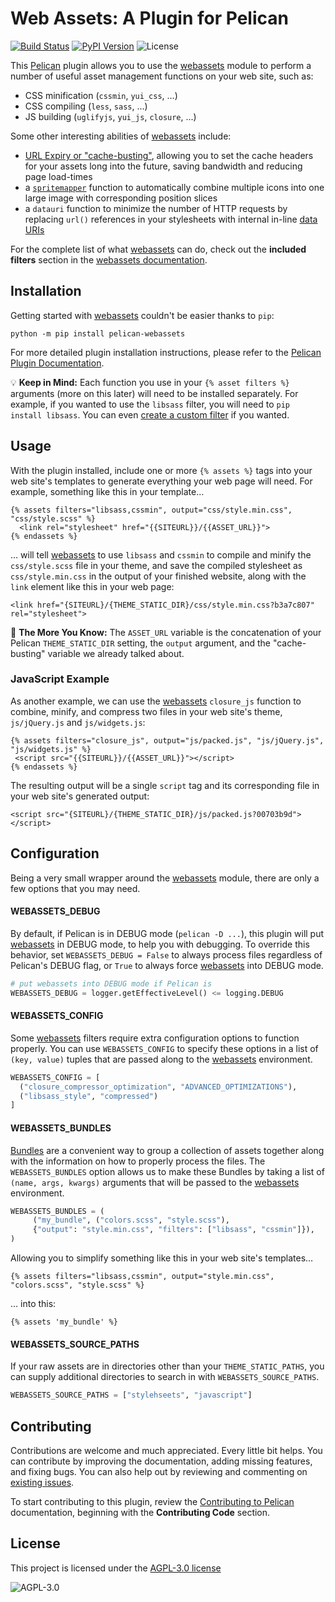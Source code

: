 # Web Assets: A Plugin for Pelican

[![Build Status](https://img.shields.io/github/workflow/status/pelican-plugins/webassets/build)](https://github.com/pelican-plugins/webassets/actions)
[![PyPI Version](https://img.shields.io/pypi/v/pelican-webassets)](https://pypi.org/project/pelican-webassets/)
![License](https://img.shields.io/pypi/l/pelican-webassets?color=blue)

This [Pelican](https://github.com/getpelican/pelican) plugin allows you to use
the [webassets][] module to perform a number
of useful asset management functions on your web site, such as:

* CSS minification (`cssmin`, `yui_css`, ...)
* CSS compiling (`less`, `sass`, ...)
* JS building (`uglifyjs`, `yui_js`, `closure`, ...)

Some other interesting abilities of [webassets][] include:

* [URL Expiry or
  "cache-busting"](https://webassets.readthedocs.io/en/latest/expiring.html),
  allowing you to set the cache headers for your assets long into the
  future, saving bandwidth and reducing page load-times
* a [`spritemapper`](https://yostudios.github.io/Spritemapper/) function to
  automatically combine multiple icons into one large image with corresponding
  position slices
* a `datauri` function to minimize the number of HTTP requests by
  replacing `url()` references in your stylesheets with internal
  in-line [data URIs](https://en.wikipedia.org/wiki/Data_URI_scheme)

For the complete list of what [webassets][] can do, check out the **included
filters** section in the [webassets
documentation](https://webassets.readthedocs.io/en/latest/builtin_filters.html).

## Installation

Getting started with [webassets][] couldn't be easier thanks to `pip`:

```shell-session
python -m pip install pelican-webassets
```

For more detailed plugin installation instructions, please refer to the
[Pelican Plugin Documentation](https://docs.getpelican.com/en/latest/plugins.html).

💡 **Keep in Mind:** Each function you use in your `{% asset filters %}`
arguments (more on this later) will need to be installed
separately. For example, if you wanted to use the `libsass` filter, you
will need to `pip install libsass`. You can even [create a custom
filter](https://webassets.readthedocs.io/en/latest/custom_filters.html)
if you wanted.

## Usage

With the plugin installed, include one or more `{% assets %}` tags
into your web site's templates to generate everything your web page will
need. For example, something like this in your template…

```html+jinja
{% assets filters="libsass,cssmin", output="css/style.min.css", "css/style.scss" %}
  <link rel="stylesheet" href="{{SITEURL}}/{{ASSET_URL}}">
{% endassets %}
```

… will tell [webassets][] to use `libsass` and `cssmin` to compile and
minify the `css/style.scss` file in your theme, and save the compiled
stylesheet as `css/style.min.css` in the output of your finished
website, along with the `link` element like this in your web page:

```html+jinja
<link href="{SITEURL}/{THEME_STATIC_DIR}/css/style.min.css?b3a7c807" rel="stylesheet">
```

🌠 **The More You Know:** The `ASSET_URL` variable is the concatenation
of your Pelican `THEME_STATIC_DIR` setting, the `output` argument, and
the "cache-busting" variable we already talked about.

### JavaScript Example

As another example, we can use the [webassets][] `closure_js` function to
combine, minify, and compress two files in your web site's theme, `js/jQuery.js`
and `js/widgets.js`:

```html+jinja
{% assets filters="closure_js", output="js/packed.js", "js/jQuery.js", "js/widgets.js" %}
 <script src="{{SITEURL}}/{{ASSET_URL}}"></script>
{% endassets %}
```

The resulting output will be a single `script` tag and its
corresponding file in your web site's generated output:

```html+jinja
<script src="{SITEURL}/{THEME_STATIC_DIR}/js/packed.js?00703b9d"></script>
```

## Configuration

Being a very small wrapper around the [webassets][] module, there are
only a few options that you may need.

#### WEBASSETS_DEBUG

By default, if Pelican is in DEBUG mode (`pelican -D ...`), this
plugin will put [webassets][] in DEBUG mode, to help you with
debugging. To override this behavior, set `WEBASSETS_DEBUG = False` to
always process files regardless of Pelican's DEBUG flag, or `True`
to always force [webassets][] into DEBUG mode.

```python
# put webassets into DEBUG mode if Pelican is
WEBASSETS_DEBUG = logger.getEffectiveLevel() <= logging.DEBUG
```

#### WEBASSETS_CONFIG

Some [webassets][] filters require extra configuration options to function
properly. You can use `WEBASSETS_CONFIG` to specify these options in a
list of `(key, value)` tuples that are passed along to the [webassets][]
environment.

```python
WEBASSETS_CONFIG = [
  ("closure_compressor_optimization", "ADVANCED_OPTIMIZATIONS"),
  ("libsass_style", "compressed")
]
```

#### WEBASSETS_BUNDLES

[Bundles](https://webassets.readthedocs.io/en/latest/bundles.html) are
a convenient way to group a collection of assets together along with
the information on how to properly process the files. The
`WEBASSETS_BUNDLES` option allows us to make these Bundles by taking a
list of `(name, args, kwargs)` arguments that will be passed to the
[webassets][] environment.

```python
WEBASSETS_BUNDLES = (
     ("my_bundle", ("colors.scss", "style.scss"),
     {"output": "style.min.css", "filters": ["libsass", "cssmin"]}),
)
```

Allowing you to simplify something like this in your web site's templates…

```html+jinja
{% assets filters="libsass,cssmin", output="style.min.css", "colors.scss", "style.scss" %}
```

… into this:

```html+jinja
{% assets 'my_bundle' %}
```

#### WEBASSETS_SOURCE_PATHS

If your raw assets are in directories other than your
`THEME_STATIC_PATHS`, you can supply additional directories to search
in with `WEBASSETS_SOURCE_PATHS`.

```python
WEBASSETS_SOURCE_PATHS = ["stylehseets", "javascript"]
```

## Contributing

Contributions are welcome and much appreciated. Every little bit
helps. You can contribute by improving the documentation, adding
missing features, and fixing bugs. You can also help out by reviewing
and commenting on [existing issues][].

To start contributing to this plugin, review the [Contributing to
Pelican][] documentation, beginning with the **Contributing Code**
section.

[existing issues]: https://github.com/pelican-plugins/webassets/issues
[Contributing to Pelican]: https://docs.getpelican.com/en/latest/contribute.html

## License

This project is licensed under the [AGPL-3.0
license](https://tldrlegal.com/license/gnu-affero-general-public-license-v3-(agpl-3.0))

![AGPL-3.0](https://img.shields.io/pypi/l/pelican-webassets?color=blue)


[webassets]: https://github.com/miracle2k/webassets
